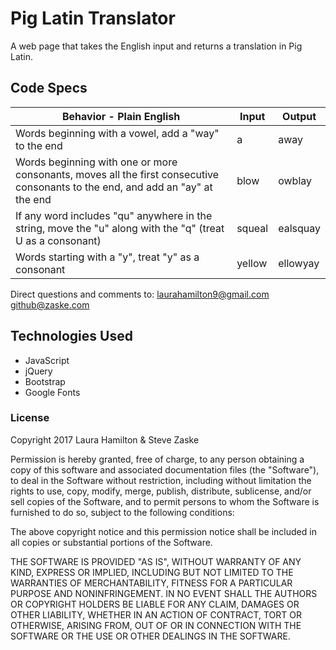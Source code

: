 # Pig Latin Translator
A web page that takes the English input and returns a translation in Pig Latin.

## Code Specs

|Behavior - Plain English|Input|Output|
|---|---|---|
|Words beginning with a vowel, add a "way" to the end|a|away|
|Words beginning with one or more consonants, moves all the first consecutive consonants to the end, and add an "ay" at the end|blow|owblay|
|If any word includes "qu" anywhere in the string, move the "u" along with the "q" (treat U as a consonant)|squeal|ealsquay|
|Words starting with a "y", treat "y" as a consonant|yellow|ellowyay|


Direct questions and comments to:
[laurahamilton9@gmail.com](mailto:laurahamilton9@gmail.com)
[github@zaske.com](mailto:github@zaske.com)

## Technologies Used
* JavaScript
* jQuery
* Bootstrap
* Google Fonts

### License
Copyright 2017 Laura Hamilton & Steve Zaske

Permission is hereby granted, free of charge, to any person obtaining a copy of this software and associated documentation files (the "Software"), to deal in the Software without restriction, including without limitation the rights to use, copy, modify, merge, publish, distribute, sublicense, and/or sell copies of the Software, and to permit persons to whom the Software is furnished to do so, subject to the following conditions:

The above copyright notice and this permission notice shall be included in all copies or substantial portions of the Software.

THE SOFTWARE IS PROVIDED "AS IS", WITHOUT WARRANTY OF ANY KIND, EXPRESS OR IMPLIED, INCLUDING BUT NOT LIMITED TO THE WARRANTIES OF MERCHANTABILITY, FITNESS FOR A PARTICULAR PURPOSE AND NONINFRINGEMENT. IN NO EVENT SHALL THE AUTHORS OR COPYRIGHT HOLDERS BE LIABLE FOR ANY CLAIM, DAMAGES OR OTHER LIABILITY, WHETHER IN AN ACTION OF CONTRACT, TORT OR OTHERWISE, ARISING FROM, OUT OF OR IN CONNECTION WITH THE SOFTWARE OR THE USE OR OTHER DEALINGS IN THE SOFTWARE.
